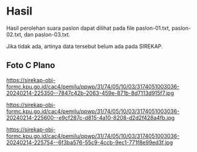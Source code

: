 # Hasil

Hasil perolehan suara paslon dapat dilihat pada file paslon-01.txt, paslon-02.txt, dan paslon-03.txt.

Jika tidak ada, artinya data tersebut belum ada pada SIREKAP.

## Foto C Plano

https://sirekap-obj-formc.kpu.go.id/cac4/pemilu/ppwp/31/74/05/10/03/3174051003036-20240214-225350--7847c42b-2063-459e-871b-8d7113d915f7.jpg

https://sirekap-obj-formc.kpu.go.id/cac4/pemilu/ppwp/31/74/05/10/03/3174051003036-20240214-225600--e9cf287c-d815-4a10-8208-d2d2f428a4fb.jpg

https://sirekap-obj-formc.kpu.go.id/cac4/pemilu/ppwp/31/74/05/10/03/3174051003036-20240214-225754--6f3ba576-55c9-4ccb-9ec1-771f8e99ed3f.jpg
